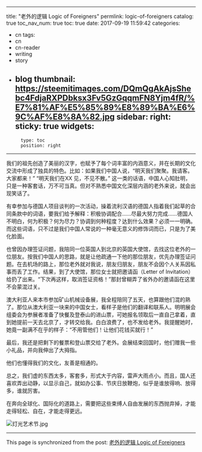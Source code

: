 
---
title: "老外的逻辑 Logic of Foreigners"
permlink: logic-of-foreigners
catalog: true
toc_nav_num: true
toc: true
date: 2017-09-19 11:59:42
categories:
- cn
tags:
- cn
- cn-reader
- writing
- story
- blog
thumbnail: https://steemitimages.com/DQmQgAkAjsShebc4FdjaRXPDbksx3Fv5GzGqqmFN8Yjm4fR/%E7%81%AF%E5%85%89%E8%89%BA%E6%9C%AF%E8%8A%82.jpg
sidebar:
    right:
        sticky: true
widgets:
    -
        type: toc
        position: right
---


我们的祖先创造了美丽的汉字，也赋予了每个词丰富的内涵意义，并在长期的文化交流中形成了独具的特色。比如：如果我们中国人说，“明天我们聚聚。我请客。大家都来！” “明天我们在XX 见，不见不散。” 这一类的话语，中国人心知肚明，只是一种客套话，万不可当真。但对不熟悉中国文化深层内涵的老外来说，就会出现笑话了。

有幸参加与德国人项目谈判的一次活动，操着流利汉语的德国人指着我们起草的合同条款中的词语，要我们给予解释：积极协调配合……尽最大努力完成……德国人不明白，何为积极？何为尽力？协调到何种程度？达到什么效果？必须一一明确。而这些词语，只不过是我们中国人常说的一种毫无意义的修饰词而已，只是为了美化脸面。

也曾因办理签证问题，我陪同一位英国人到北京的英国大使馆，去找这位老外的一位朋友。按我们中国人的思路，就是让他疏通一下他的那位朋友，优先办理签证问题。在去机场的路上，那位老外就对我说，朋友归朋友，朋友不会因个人关系因私事而丢了工作。结果，到了大使馆，那位女士就把邀请函（Letter of Invitation）给扔了出来。“下次再这样，取消签证资格！”那封曾糊弄了省外办的邀请函在这里不会蒙混过关。

澳大利亚人来本市参加矿山机械设备展，我全程陪同了五天，也算跟他们混的熟了。那位从澳大利亚一块来的中国女士，看样子是他们的翻译和联系人。明明展会组委会为参展者准备了快餐及登泰山的进山票，可她报名领取后一直自己拿着，直到她提前一天去北京了，才转交给我。白白浪费了，也不发给老外。我提醒她时，她竟一副满不在乎的样子：“不用管他们！让他们花钱买就行！”

最后，我还是把剩下的餐票和登山票交给了老外。会展结束回国时，他们赠我一些小礼品，并向我伸出了大拇指。

他们也懂得我们的文化，友善是相通的。

总之，我们虚的东西太多，客套多，形式大于内容，雷声大雨点小。而且，国人还喜欢弄出动静，以显示自己，就如办公事、节庆日放鞭炮，似乎是谁放得响、放得多，谁就厉害。

在奔向全球化、国际化的道路上，需要把这些束缚人自由发展的东西抛弃掉，才能走得轻松、自在，才能走得更远。

![灯光艺术节.jpg](https://steemitimages.com/DQmQgAkAjsShebc4FdjaRXPDbksx3Fv5GzGqqmFN8Yjm4fR/%E7%81%AF%E5%85%89%E8%89%BA%E6%9C%AF%E8%8A%82.jpg)

- - -

This page is synchronized from the post: [老外的逻辑 Logic of Foreigners](https://steemit.com/@bring/logic-of-foreigners)
